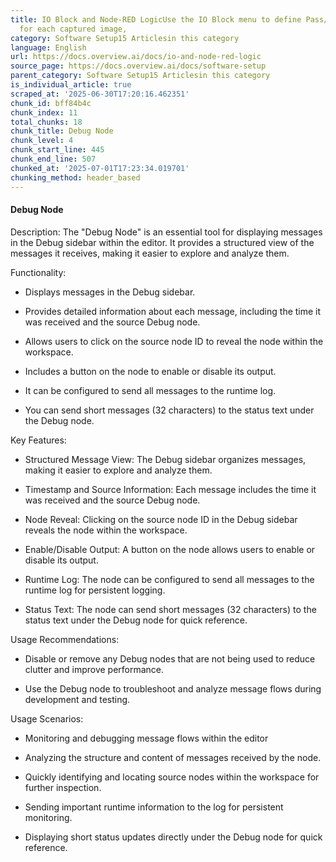 ```yaml
---
title: IO Block and Node-RED LogicUse the IO Block menu to define Pass/Fail rules
  for each captured image,
category: Software Setup15 Articlesin this category
language: English
url: https://docs.overview.ai/docs/io-and-node-red-logic
source_page: https://docs.overview.ai/docs/software-setup
parent_category: Software Setup15 Articlesin this category
is_individual_article: true
scraped_at: '2025-06-30T17:20:16.462351'
chunk_id: bff84b4c
chunk_index: 11
total_chunks: 18
chunk_title: Debug Node
chunk_level: 4
chunk_start_line: 445
chunk_end_line: 507
chunked_at: '2025-07-01T17:23:34.019701'
chunking_method: header_based
---
```


#### **Debug Node**

Description: The "Debug Node" is an essential tool for displaying messages in the Debug sidebar within the editor. It provides a structured view of the messages it receives, making it easier to explore and analyze them.

Functionality:

  * Displays messages in the Debug sidebar.

  * Provides detailed information about each message, including the time it was received and the source Debug node.

  * Allows users to click on the source node ID to reveal the node within the workspace.

  * Includes a button on the node to enable or disable its output.

  * It can be configured to send all messages to the runtime log.

  * You can send short messages \(32 characters\) to the status text under the Debug node.




Key Features:

  * Structured Message View: The Debug sidebar organizes messages, making it easier to explore and analyze them.

  * Timestamp and Source Information: Each message includes the time it was received and the source Debug node.

  * Node Reveal: Clicking on the source node ID in the Debug sidebar reveals the node within the workspace.

  * Enable/Disable Output: A button on the node allows users to enable or disable its output.

  * Runtime Log: The node can be configured to send all messages to the runtime log for persistent logging.

  * Status Text: The node can send short messages \(32 characters\) to the status text under the Debug node for quick reference.




Usage Recommendations:

  * Disable or remove any Debug nodes that are not being used to reduce clutter and improve performance.

  * Use the Debug node to troubleshoot and analyze message flows during development and testing.




Usage Scenarios:

  * Monitoring and debugging message flows within the editor

  * Analyzing the structure and content of messages received by the node.

  * Quickly identifying and locating source nodes within the workspace for further inspection.

  * Sending important runtime information to the log for persistent monitoring.

  * Displaying short status updates directly under the Debug node for quick reference.



